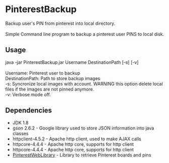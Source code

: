# PinterestBackup
Backup user's PIN from pinterest into local directory.</br>
</br>
Simple Command line program to backup a pinterest user PINS to local disk.</br>

<h2>Usage</h2>
java -jar PinterestBackup.jar Username DestinationPath [-s] [-v]</br>
</br>
Username:          Pinterest user to backup</br>
DestinationPath:   Path to store backup images</br>
-s:                Syncronize local images with account. WARNING this option delete local files if the images are not pinned anymore.</br>
-v:                Verbose mode off.

<h2>Dependencies</h2>
<ul>
<li>JDK 1.8</li>
<li>gson 2.6.2 - Google library used to store JSON information into java classes</li>
<li>httpclient-4.5.2 - Apache http client, used to make AJAX calls</li>
<li>httpcore-4.4.4 - Apache http core, supports for http client</li>
<li>httpcore-4.4.4 - Apache http core, supports for http client</li>
<li><a href="https://github.com/vannus78/PinterestWebLibrary">PinterestWebLibrary</a> - Library to retrieve Pinterest boards and pins</li>
</ul>
